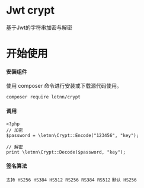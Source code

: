 # Jwt crypt

基于Jwt的字符串加密与解密

# 开始使用

#### 安装组件
使用 composer 命令进行安装或下载源代码使用。

```composer require letnn/crypt```

#### 调用
```
<?php
// 加密
$password = \letnn\Crypt::Encode("123456", "key");

// 解密
print \letnn\Crypt::Decode($password, "key");
```

#### 签名算法
```支持 HS256 HS384 HS512 RS256 RS384 RS512```
```默认 HS256```
